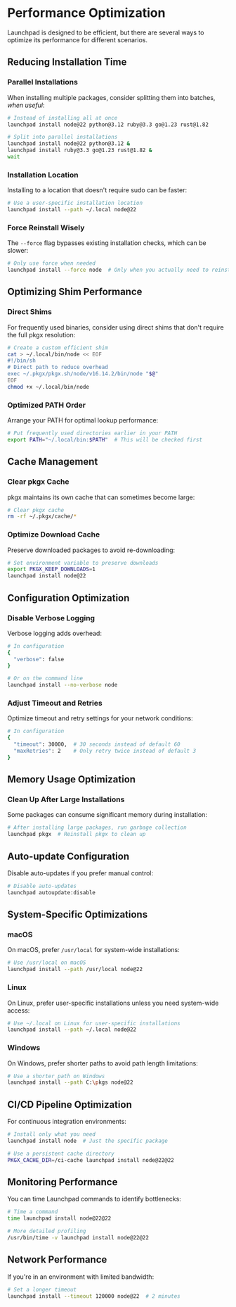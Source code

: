 # Performance Optimization

Launchpad is designed to be efficient, but there are several ways to optimize its performance for different scenarios.

## Reducing Installation Time

### Parallel Installations

When installing multiple packages, consider splitting them into batches, _when useful_:

```bash
# Instead of installing all at once
launchpad install node@22 python@3.12 ruby@3.3 go@1.23 rust@1.82

# Split into parallel installations
launchpad install node@22 python@3.12 &
launchpad install ruby@3.3 go@1.23 rust@1.82 &
wait
```

### Installation Location

Installing to a location that doesn't require sudo can be faster:

```bash
# Use a user-specific installation location
launchpad install --path ~/.local node@22
```

### Force Reinstall Wisely

The `--force` flag bypasses existing installation checks, which can be slower:

```bash
# Only use force when needed
launchpad install --force node  # Only when you actually need to reinstall
```

## Optimizing Shim Performance

### Direct Shims

For frequently used binaries, consider using direct shims that don't require the full pkgx resolution:

```bash
# Create a custom efficient shim
cat > ~/.local/bin/node << EOF
#!/bin/sh
# Direct path to reduce overhead
exec ~/.pkgx/pkgx.sh/node/v16.14.2/bin/node "$@"
EOF
chmod +x ~/.local/bin/node
```

### Optimized PATH Order

Arrange your PATH for optimal lookup performance:

```bash
# Put frequently used directories earlier in your PATH
export PATH="~/.local/bin:$PATH"  # This will be checked first
```

## Cache Management

### Clear pkgx Cache

pkgx maintains its own cache that can sometimes become large:

```bash
# Clear pkgx cache
rm -rf ~/.pkgx/cache/*
```

### Optimize Download Cache

Preserve downloaded packages to avoid re-downloading:

```bash
# Set environment variable to preserve downloads
export PKGX_KEEP_DOWNLOADS=1
launchpad install node@22
```

## Configuration Optimization

### Disable Verbose Logging

Verbose logging adds overhead:

```bash
# In configuration
{
  "verbose": false
}

# Or on the command line
launchpad install --no-verbose node
```

### Adjust Timeout and Retries

Optimize timeout and retry settings for your network conditions:

```bash
# In configuration
{
  "timeout": 30000,  # 30 seconds instead of default 60
  "maxRetries": 2    # Only retry twice instead of default 3
}
```

## Memory Usage Optimization

### Clean Up After Large Installations

Some packages can consume significant memory during installation:

```bash
# After installing large packages, run garbage collection
launchpad pkgx  # Reinstall pkgx to clean up
```

## Auto-update Configuration

Disable auto-updates if you prefer manual control:

```bash
# Disable auto-updates
launchpad autoupdate:disable
```

## System-Specific Optimizations

### macOS

On macOS, prefer `/usr/local` for system-wide installations:

```bash
# Use /usr/local on macOS
launchpad install --path /usr/local node@22
```

### Linux

On Linux, prefer user-specific installations unless you need system-wide access:

```bash
# Use ~/.local on Linux for user-specific installations
launchpad install --path ~/.local node@22
```

### Windows

On Windows, prefer shorter paths to avoid path length limitations:

```bash
# Use a shorter path on Windows
launchpad install --path C:\pkgs node@22
```

## CI/CD Pipeline Optimization

For continuous integration environments:

```bash
# Install only what you need
launchpad install node  # Just the specific package

# Use a persistent cache directory
PKGX_CACHE_DIR=/ci-cache launchpad install node@22@22
```

## Monitoring Performance

You can time Launchpad commands to identify bottlenecks:

```bash
# Time a command
time launchpad install node@22@22

# More detailed profiling
/usr/bin/time -v launchpad install node@22@22
```

## Network Performance

If you're in an environment with limited bandwidth:

```bash
# Set a longer timeout
launchpad install --timeout 120000 node@22  # 2 minutes
```
